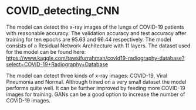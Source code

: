 # COVID_detecting_CNN
The model can detect the x-ray images of the lungs of COVID-19 patients with reasonable accuracy. The validation accuracy and test accuracy after training for ten epochs are 95.63 and  96.44 respectively. The model consists of a Residual Network Architecture with 11 layers. The dataset used for the model can be found here: https://www.kaggle.com/tawsifurrahman/covid19-radiography-database?select=COVID-19+Radiography+Database

The model can detect three kinds of x-ray images: COVID-19, Viral Pneumonia and Normal. Although trined on a very small dataset the model performs quite well. It can be further improved by feeding more COVID-19 images for training. GANs can be a good option to increase the number of COVID-19 images.
